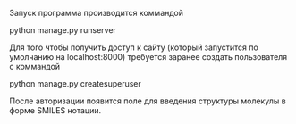 Запуск программа производится коммандой 

python manage.py runserver

Для того чтобы получить доступ к сайту (который запустится по умолчанию на localhost:8000)
требуется заранее создать пользователя с коммандой

python manage.py createsuperuser

После авторизации появится поле для введения структуры молекулы в форме SMILES нотации.
